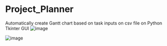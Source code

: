 # Project_Planner
Automatically create Gantt chart based on task inputs on csv file on Python Tkinter GUI
![image](https://github.com/mikenguyen00/Project_Planner/assets/85469946/1c211141-6b1e-44b9-b41b-2e530f764317)

![image](https://github.com/mikenguyen00/Project_Planner/assets/85469946/9d8654f6-925a-4957-880e-0041a96f51ff)
